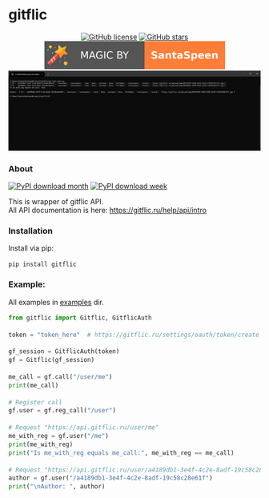 # gitflic

<p align="center">
    <a href="https://github.com/sssr-dev/api-server/blob/master/LICENSE"><img alt="GitHub license" src="https://img.shields.io/github/license/sssr-dev/api-server?style=for-the-badge"></a>    
    <a href="https://github.com/sssr-dev/api-server/stargazers"><img alt="GitHub stars" src="https://img.shields.io/github/stars/sssr-dev/api-server?style=for-the-badge"></a>    
    <a href="https://github.com/SantaSpeen"><img src="https://github.com/SantaSpeen/gitflic/blob/master/.readme_files/magic_logo.svg" alt="magic"></a>
    <br/>
    <a href="./examples/auth_with_token_and_reg_call.py">
        <img src="https://github.com/SantaSpeen/gitflic/blob/master/.readme_files/preview.png" alt="preview ds">
    </a>
    <br/>
</p>

### About 

[![PyPI download month](https://img.shields.io/pypi/dm/gitflic.svg)](https://pypi.python.org/pypi/gitflic/)
[![PyPI download week](https://img.shields.io/pypi/dd/gitflic.svg)](https://pypi.python.org/pypi/gitflic/)

This is wrapper of gitflic API.\
All API documentation is here: https://gitflic.ru/help/api/intro

### Installation

Install via pip:

`pip install gitflic`

### Example:

All examples in [examples](./examples) dir.

```python
from gitflic import Gitflic, GitflicAuth

token = "token_here"  # https://gitflic.ru/settings/oauth/token/create

gf_session = GitflicAuth(token)
gf = Gitflic(gf_session)

me_call = gf.call("/user/me")
print(me_call)

# Register call
gf.user = gf.reg_call("/user")

# Request "https://api.gitflic.ru/user/me"
me_with_reg = gf.user("/me")
print(me_with_reg)
print("Is me_with_reg equals me_call:", me_with_reg == me_call)

# Request "https://api.gitflic.ru/user/a4189db1-3e4f-4c2e-8adf-19c58c28e61f"
author = gf.user("/a4189db1-3e4f-4c2e-8adf-19c58c28e61f")
print("\nAuthor: ", author)
```